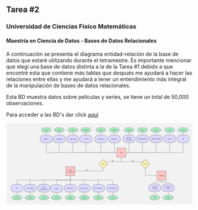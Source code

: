 ## Tarea #2
### Universidad de Ciencias Físico Matemáticas
#### Maestría en Ciencia de Datos - Bases de Datos Relacionales

A continuación se presenta el diagrama entidad-relación de la base de datos que estaré utilizando durante el tetramestre. Es importante mencionar que elegí una base de datos distinta a la de la Tarea #1 debido a que encontré esta que contiene más tablas que después me ayudará a hacer las relaciones entre ellas y me ayudará a tener un entendimiento más integral de la manipulación de bases de datos relacionales.

Esta BD muestra datos sobre películas y series, se tiene un total de 50,000 observaciones.

Para acceder a las BD's dar click [aquí](https://datasets.imdbws.com/)

![IMdB](../IMdB.jpg)